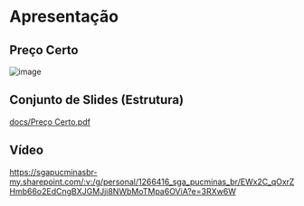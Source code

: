 # Apresentação

## Preço Certo

![image](https://github.com/ICEI-PUC-Minas-PMV-ADS/pmv-ads-2023-1-e1-proj-web-t15-e1-proj-web-t15-time-1-projprecocerto/assets/129537841/b023f047-aaa6-4d05-86ef-5a60a107c330)

## Conjunto de Slides (Estrutura)

[docs/Preço Certo.pdf](https://github.com/ICEI-PUC-Minas-PMV-ADS/pmv-ads-2023-1-e1-proj-web-t15-e1-proj-web-t15-time-1-projprecocerto/blob/87836c8a4e1724ab143a7bcf8fa17531b2e1532e/docs/Pre%C3%A7o%20Certo.pdf)

## Vídeo

https://sgapucminasbr-my.sharepoint.com/:v:/g/personal/1266416_sga_pucminas_br/EWx2C_qOxrZHmb66o2EdCngBXJGMJji8NWbMoTMpa6OViA?e=3RXw6W
